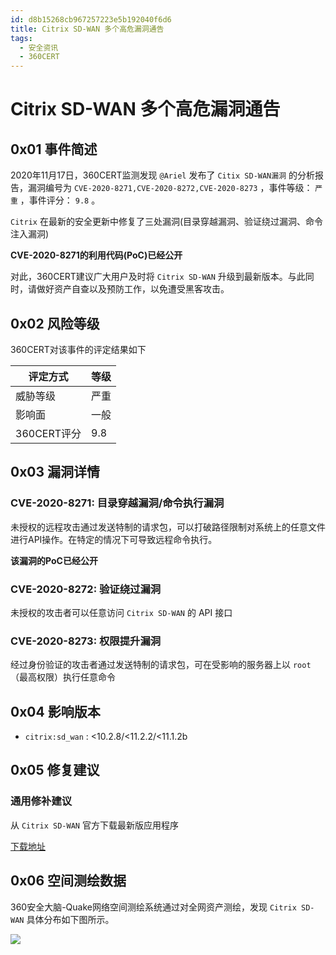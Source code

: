```yaml
---
id: d8b15268cb967257223e5b192040f6d6
title: Citrix SD-WAN 多个高危漏洞通告
tags: 
  - 安全资讯
  - 360CERT
---
```


# Citrix SD-WAN 多个高危漏洞通告

0x01 事件简述
---------


2020年11月17日，360CERT监测发现 `@Ariel` 发布了 `Citix SD-WAN漏洞` 的分析报告，漏洞编号为 `CVE-2020-8271,CVE-2020-8272,CVE-2020-8273` ，事件等级： `严重` ，事件评分： `9.8` 。

 `Citrix` 在最新的安全更新中修复了三处漏洞(目录穿越漏洞、验证绕过漏洞、命令注入漏洞)

 **CVE-2020-8271的利用代码(PoC)已经公开** 

对此，360CERT建议广大用户及时将 `Citrix SD-WAN` 升级到最新版本。与此同时，请做好资产自查以及预防工作，以免遭受黑客攻击。

0x02 风险等级
---------

360CERT对该事件的评定结果如下



| 评定方式 | 等级 |
| --- | --- |
| 威胁等级 | 严重 |
| 影响面 | 一般 |
| 360CERT评分 | 9.8 |

0x03 漏洞详情
---------

### CVE-2020-8271: 目录穿越漏洞/命令执行漏洞

未授权的远程攻击通过发送特制的请求包，可以打破路径限制对系统上的任意文件进行API操作。在特定的情况下可导致远程命令执行。

 **该漏洞的PoC已经公开** 

### CVE-2020-8272: 验证绕过漏洞

未授权的攻击者可以任意访问 `Citrix SD-WAN` 的 API 接口

### CVE-2020-8273: 权限提升漏洞

经过身份验证的攻击者通过发送特制的请求包，可在受影响的服务器上以 `root` （最高权限）执行任意命令

0x04 影响版本
---------

- `citrix:sd_wan` : <10.2.8/<11.2.2/<11.1.2b

0x05 修复建议
---------

### 通用修补建议

从 `Citrix SD-WAN` 官方下载最新版应用程序

[下载地址](https://www.citrix.com/en-gb/downloads/citrix-sd-wan/)

0x06 空间测绘数据
-----------

360安全大脑-Quake网络空间测绘系统通过对全网资产测绘，发现 `Citrix SD-WAN` 具体分布如下图所示。

![](https://p403.ssl.qhimgs4.com/t01c0bd578d1336b7f3.png)